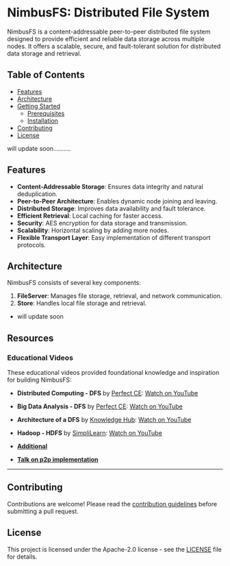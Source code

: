 # NimbusFS: Distributed File System

NimbusFS is a content-addressable peer-to-peer distributed file system designed to provide efficient and reliable data storage across multiple nodes. It offers a scalable, secure, and fault-tolerant solution for distributed data storage and retrieval.

## Table of Contents

- [Features](#features)
- [Architecture](#architecture)
- [Getting Started](#getting-started)
  - [Prerequisites](#prerequisites)
  - [Installation](#installation)
- [Contributing](#contributing)
- [License](#license)

will update soon..........

## Features

- **Content-Addressable Storage**: Ensures data integrity and natural deduplication.
- **Peer-to-Peer Architecture**: Enables dynamic node joining and leaving.
- **Distributed Storage**: Improves data availability and fault tolerance.
- **Efficient Retrieval**: Local caching for faster access.
- **Security**: AES encryption for data storage and transmission.
- **Scalability**: Horizontal scaling by adding more nodes.
- **Flexible Transport Layer**: Easy implementation of different transport protocols.

## Architecture

NimbusFS consists of several key components:

1. **FileServer**: Manages file storage, retrieval, and network communication.
2. **Store**: Handles local file storage and retrieval.
     <!-- 3. **P2P Package**: Implements network transport and peer communication. -->
     <!-- 3. **Crypto Module**: Provides encryption, decryption, and hashing functionalities. -->

- will update soon

## Resources

### Educational Videos

These educational videos provided foundational knowledge and inspiration for building NimbusFS:

- **Distributed Computing - DFS** by [Perfect CE](https://www.youtube.com/@perfectcomputerengineer): [Watch on YouTube](https://youtu.be/Xhi3hqbiXNM)
- **Big Data Analysis - DFS** by [Perfect CE](https://www.youtube.com/@perfectcomputerengineer): [Watch on YouTube](https://youtu.be/McTWc6N-pBg)
- **Architecture of a DFS** by [Knowledge Hub](https://www.youtube.com/@knowledgehub9741): [Watch on YouTube](https://youtu.be/QmNlluPbEEk)
- **Hadoop - HDFS** by [SimpliLearn](https://www.youtube.com/@SimplilearnOfficial): [Watch on YouTube](https://youtu.be/6apXsm_25s0)

- **[Additional](https://youtu.be/waVtYYSXkXU?si=UFP2YRSx0dxZ1fRc)**
- **[Talk on p2p implementation](https://youtu.be/eRndYq8iTio?si=5XuYlcs6FgDIbkxC)**

---

## Contributing

Contributions are welcome! Please read the [contribution guidelines](CONTRIBUTING.md) before submitting a pull request.

## License

This project is licensed under the Apache-2.0 license - see the [LICENSE](LICENSE) file for details.
